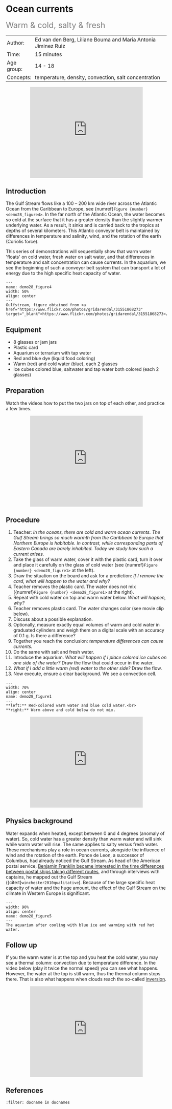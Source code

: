 # Ocean currents
<span style="font-size: 25px; color: gray;">Warm & cold, salty & fresh</span>


<table style="width: 100%; border-collapse: collapse; border: none;">
    <tr style="background-color: var(--background-color);">  
        <td style="text-align: left; padding: 3px; border: none; color: var(--text-color)">Author:</td>
        <td style="text-align: left; padding: 3px; border: none; color: var(--text-color)">Ed van den Berg, Liliane Bouma and Maria
Antonia Jiminez Ruiz</td>
    </tr>
    <tr style="background-color: var(--background-color);"> 
        <td style="text-align: left; padding: 3px; border: none; color: var(--text-color)">Time:</td>
        <td style="text-align: left; padding: 3px; border: none; color: var(--text-color)">15 minutes</td>
    </tr>
    <tr style="background-color: var(--background-color);"> 
        <td style="text-align: left; padding: 3px; border: none; color: var(--text-color)">Age group:</td>
        <td style="text-align: left; padding: 3px; border: none; color: var(--text-color)">14 - 18</td>
    </tr>
    <tr style="background-color: var(--background-color);"> 
        <td style="text-align: left; padding: 3px; border: none; color: var(--text-color)">Concepts:</td>
        <td style="text-align: left; padding: 3px; border: none; color: var(--text-color)">temperature, density, convection, salt concentration</td>
    </tr>
</table>

<div style="display: flex; justify-content: center;">
    <div style="position: relative; width: 70%; height: 0; padding-bottom: 56.25%;">
        <iframe
            src="https://www.youtube.com/embed/k7ladspvMBc?si=cef2XD3-7jDIwIJT"
            style="position: absolute; top: 0; left: 0; width: 100%; height: 100%;"
            frameborder="0"
            allow="accelerometer; autoplay; clipboard-write; encrypted-media; gyroscope; picture-in-picture"
            allowfullscreen
        ></iframe>
    </div>
</div>

## Introduction
The Gulf Stream flows like a 100 – 200 km wide river across the Atlantic Ocean from the Caribbean to Europe, see 
{numref}`Figure {number} <demo28_figure4>`. In the far north of the Atlantic Ocean, the water becomes so cold at the surface that it has a greater density than the slightly warmer underlying water. As a result, it sinks and is carried back to the tropics at depths of several kilometers. This Atlantic conveyor belt is maintained by differences in temperature and salinity, wind, and the rotation of the earth (Coriolis force). 

This series of demonstrations will sequentially show that warm water 'floats' on cold water, fresh water on salt water, and that differences in temperature and salt concentration can cause currents. In the aquarium, we see the beginning of such a conveyor belt system that can transport a lot of energy due to the high specific heat capacity of water.

```{figure} demo28_figure4.jpg
---
name: demo28_figure4
width: 50%
align: center
---
Gulfstream, figure obtained from <a href="https://www.flickr.com/photos/gridarendal/31551868273" target="_blank">https://www.flickr.com/photos/gridarendal/31551868273</a>
```

## Equipment
* 8 glasses or jam jars 
* Plastic card
* Aquarium or terrarium with tap water
* Red and blue dye (liquid food coloring)
* Warm (red) and cold water (blue), each 2 glasses
* Ice cubes colored blue, saltwater and tap water both colored (each 2 glasses)

## Preparation
Watch the videos how to put the two jars on top of each other, and practice a few times.

<div style="display: flex; justify-content: center;">
    <div style="position: relative; width: 70%; height: 0; padding-bottom: 56.25%;">
        <iframe
            src="https://www.youtube.com/embed/dSOxXviVAdc?si=Bu1dMkUsVuYNYAfW"
            style="position: absolute; top: 0; left: 0; width: 100%; height: 100%;"
            frameborder="0"
            allow="accelerometer; autoplay; clipboard-write; encrypted-media; gyroscope; picture-in-picture"
            allowfullscreen
        ></iframe>
    </div>
</div>

## Procedure
1. Teacher: *In the oceans, there are cold and warm ocean currents. The Gulf Stream brings so much warmth from the Caribbean to Europe that Northern Europe is habitable. In contrast, while corresponding parts of Eastern Canada are barely inhabited. Today we study how such a current arises.*
2. Take the glass of warm water, cover it with the plastic card, turn it over and place it carefully on the glass of cold water (see {numref}`Figure {number} <demo28_figure1>` at the left).
3. Draw the situation on the board and ask for a prediction: *If I remove the card, what will happen to the water and why?*
4. Teacher removes the plastic card. The water does not mix ({numref}`Figure {number} <demo28_figure1>` at the right).
5. Repeat with cold water on top and warm water below. *What will happen, why?*
6. Teacher removes plastic card. The water changes color (see movie clip below).
7. Discuss about a possible explanation.
8. Optionally, measure exactly equal volumes of warm and cold water in graduated cylinders and weigh them on a digital scale with an accuracy of 0.1 g. Is there a difference?
9. Together you reach the conclusion: *temperature differences can cause currents.*
10. Do the same with salt and fresh water.
11. Introduce the aquarium. *What will happen if I place colored ice cubes on one side of the water?* Draw the flow that could occur in the water.
12. *What if I add a little warm (red) water to the other side?* Draw the flow.
13. Now execute, ensure a clear background. We see a convection cell.

```{figure} demo28_figure1.png
---
width: 70%
align: center
name: demo28_figure1
---
**left:** Red-colored warm water and blue cold water.<br>
**right:** Warm above and cold below do not mix.
```

<div style="display: flex; justify-content: center;">
    <div style="position: relative; width: 70%; height: 0; padding-bottom: 56.25%;">
        <iframe
            src="https://www.youtube.com/embed/tyTaVhSfJmU?si=Y-vRbuGPwtVRGO8h"
            style="position: absolute; top: 0; left: 0; width: 100%; height: 100%;"
            frameborder="0"
            allow="accelerometer; autoplay; clipboard-write; encrypted-media; gyroscope; picture-in-picture"
            allowfullscreen
        ></iframe>
    </div>
</div>

## Physics background
Water expands when heated, except between 0 and 4 degrees (anomaly of water). So, cold water has a greater density than warm water and will sink while warm water will rise. The same applies to salty versus fresh water. These mechanisms play a role in ocean currents, alongside the influence of wind and the rotation of the earth. Ponce de Leon, a successor of Columbus, had already noticed the Gulf Stream. As head of the American postal service, <a href="https://blog.scistarter.org/2022/04/ben-franklin-founding-father-citizen-scientist/" target="_blank">Benjamin Franklin became interested in the time differences between postal ships taking different routes</a>, and through interviews with captains, he mapped out the Gulf Stream ({cite:t}`winchester2010qualitative`). Because of the large specific heat capacity of water and the huge amount, the effect of the Gulf Stream on the climate in Western Europe is significant.

```{figure} demo28_figure5.jpg
---
width: 90%
align: center
name: demo28_figure5
---
The aquarium after cooling with blue ice and warming with red hot water.
```

## Follow up
If you the warm water is at the top and you heat the cold water, you may see a thermal column: convection due to temperature difference. In the video below (play it twice the normal speed) you can see what happens. However, the water at the top is still warm, thus the thermal column stops there. That is also what happens when clouds reach the so-called <a href="https://en.wikipedia.org/wiki/Inversion_(meteorology)" target="_blank">inversion</a>.

<div style="display: flex; justify-content: center;">
    <div style="position: relative; width: 70%; height: 0; padding-bottom: 56.25%;">
        <iframe
            src="https://www.youtube.com/embed/byGobp4RHO8?si=kh98ieC1JMI7ylyK"
            style="position: absolute; top: 0; left: 0; width: 100%; height: 100%;"
            frameborder="0"
            allow="accelerometer; autoplay; clipboard-write; encrypted-media; gyroscope; picture-in-picture"
            allowfullscreen
        ></iframe>
    </div>
</div>

## References
```{bibliography}
:filter: docname in docnames
```